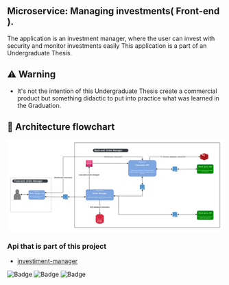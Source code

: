 ## Microservice: Managing investments( Front-end ).

The application is an investment manager, where the user can invest with security and monitor investments easily
This application is a part of an Undergraduate Thesis.

## :warning: Warning

- It's not the intention of this Undergraduate Thesis create a commercial product but something didactic
  to put into practice what was learned in the Graduation.

## :wrench: Architecture flowchart

![diagram-image](arch-diagram.png)

### Api that is part of this project

- [investiment-manager](https://github.com/joseMarciano/investments-manager)

![Badge](https://img.shields.io/badge/React--%236DB33F?style=for-the-badge&logo=React&color=61DAFB)
![Badge](https://img.shields.io/badge/Typescript--%236DB33F?style=for-the-badge&logo=TypeScript&color=3178C6)
![Badge](https://img.shields.io/badge/Npm--%236DB33F?style=for-the-badge&logo=NPM&color=CB3837)

